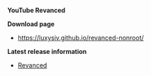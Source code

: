 **YouTube Revanced**

**Download page**
  - https://luxysiv.github.io/revanced-nonroot/

**Latest release information**
  - [Revanced](https://github.com/revanced/revanced-patches/releases/latest)
